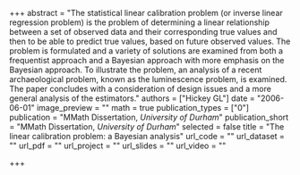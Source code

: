 +++
abstract = "The statistical linear calibration problem (or inverse linear regression problem) is the problem of determining a linear relationship between a set of observed data and their corresponding true values and then to be able to predict true values, based on future observed values. The problem is formulated and a variety of solutions are examined from both a frequentist approach and a Bayesian approach with more emphasis on the Bayesian approach. To illustrate the problem, an analysis of a recent archaeological problem, known as the luminescence problem, is examined. The paper concludes with a consideration of design issues and a more general analysis of the estimators."
authors = ["Hickey GL"]
date = "2006-06-01"
image_preview = ""
math = true
publication_types = ["0"]
publication = "MMath Dissertation, *University of Durham*"
publication_short = "MMath Dissertation, *University of Durham*"
selected = false
title = "The linear calibration problem: a Bayesian analysis"
url_code = ""
url_dataset = ""
url_pdf = ""
url_project = ""
url_slides = ""
url_video = ""

+++
